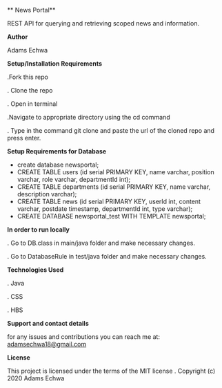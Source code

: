 ** News Portal**

REST API for querying and retrieving scoped news and information.

**Author**

Adams Echwa

**Setup/Installation Requirements**

.Fork this repo

. Clone the repo

. Open in terminal

.Navigate to appropriate directory using the cd command

. Type in the command git clone and paste the url of the cloned repo and press enter.

**Setup Requirements for Database**

- create database newsportal;
- CREATE TABLE users (id serial PRIMARY KEY, name varchar, position varchar, role varchar, departmentId int);
- CREATE TABLE departments (id serial PRIMARY KEY, name varchar, description varchar);
- CREATE TABLE news (id serial PRIMARY KEY, userId int, content varchar, postdate timestamp, departmentId int, type varchar);
- CREATE DATABASE newsportal_test WITH TEMPLATE newsportal;

**In order to run locally**

. Go to DB.class in main/java folder and make necessary changes.

. Go to DatabaseRule in test/java folder and make necessary changes.

**Technologies Used**

. Java

. CSS

. HBS

**Support and contact details**

for any issues and contributions you can reach me at: adamsechwa18@gmail.com

**License**

This project is licensed under the terms of the MIT license . Copyright (c) 2020 Adams Echwa